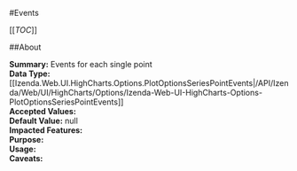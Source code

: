 #Events

[[_TOC_]]

##About

**Summary:**  Events for each single point   
**Data Type:** [[Izenda.Web.UI.HighCharts.Options.PlotOptionsSeriesPointEvents|/API/Izenda/Web/UI/HighCharts/Options/Izenda-Web-UI-HighCharts-Options-PlotOptionsSeriesPointEvents]]  
**Accepted Values:**   
**Default Value:** null  
**Impacted Features:**   
**Purpose:**   
**Usage:**   
**Caveats:**   

